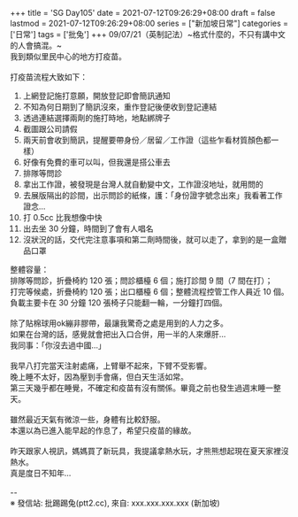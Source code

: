 +++
title = 'SG Day105'
date = 2021-07-12T09:26:29+08:00
draft = false
lastmod = 2021-07-12T09:26:29+08:00
series = ["新加坡日常"]
categories = ['日常']
tags = ['批兔']
+++
09/07/21（英制記法）~格式什麼的，不只有講中文的人會搞混。~<br>
我到類似里民中心的地方打疫苗。<br>
<br>
打疫苗流程大致如下：<br>
1. 上網登記施打意願，開放登記即會簡訊通知<br>
2. 不知為何日期到了簡訊沒來，重作登記後便收到登記連結<br>
3. 透過連結選擇兩劑的施打時地，地點綁牌子<br>
4. 截圖跟公司請假<br>
5. 兩天前會收到簡訊，提醒要帶身份／居留／工作證（這些乍看材質顏色都一樣）<br>
6. 好像有免費的車可以叫，但我還是搭公車去<br>
7. 排隊等問診<br>
8. 拿出工作證，被發現是台灣人就自動變中文，工作證沒地址，就用問的<br>
9. 去展版隔出的診間，出示問診的紙條，護：「身份證字號念出來」我看著工作證念…<br>
10. 打 0.5cc 比我想像中快<br>
11. 出去坐 30 分鐘，時間到了會有人唱名<br>
12. 沒狀況的話，交代完注意事項和第二劑時間後，就可以走了，拿到的是一盒贈品口罩

整體容量：<br>
排隊等問診，折疊椅約 120 張；問診櫃檯 6 個；施打診間 9 間（7 間在打）；<br>
打完等候處，折疊椅約 120 張；出口櫃檯 6 個；整體流程控管工作人員近 10 個。<br>
負載主要卡在 30 分鐘 120 張椅子只能翻一輪，一分鐘打四個。<br>
<br>
除了貼棉球用ok繃非膠帶，最讓我驚奇之處是用到的人力之多。<br>
如果在台灣的話，感覺就會把出入口合併，用一半的人來爆肝…<br>
我同事：「你沒去過中國…」<br>
<br>
我早八打完當天注射處痛，上臂舉不起來，下臂不受影響。<br>
晚上睡不太好，因為壓到手會痛，但白天生活如常。<br>
第三天幾乎都在睡覺，不確定和疫苗有沒有關係。畢竟之前也發生過週末睡一整天。<br>
<br>
雖然最近天氣有微涼一些，身體有比較舒服。<br>
本還以為已進入能早起的作息了，希望只疫苗的緣故。<br>
<br>
昨天跟家人視訊，媽媽買了新玩具，我提議拿熱水玩，才熊熊想起現在夏天家裡沒熱水。<br>
真是度日不知年…<br>
<br>
--<br>
※ 發信站: 批踢踢兔(ptt2.cc), 來自: xxx.xxx.xxx.xxx (新加坡)<br>
